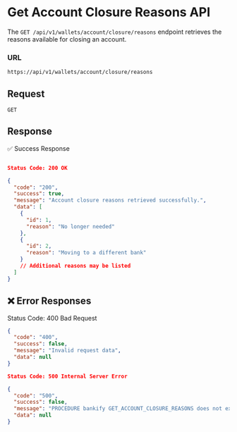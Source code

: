 # Get Account Closure Reasons API

The `GET /api/v1/wallets/account/closure/reasons` endpoint retrieves the reasons available for closing an account.

### **URL**

`https://api/v1/wallets/account/closure/reasons`

## Request

`GET`

## Response

✅ Success Response

```json

Status Code: 200 OK

{
  "code": "200",
  "success": true,
  "message": "Account closure reasons retrieved successfully.",
  "data": [
    {
      "id": 1,
      "reason": "No longer needed"
    },
    {
      "id": 2,
      "reason": "Moving to a different bank"
    }
    // Additional reasons may be listed
  ]
}

```

## ❌ Error Responses

Status Code: 400 Bad Request

``` json
{
  "code": "400",
  "success": false,
  "message": "Invalid request data",
  "data": null
}

Status Code: 500 Internal Server Error

{
  "code": "500",
  "success": false,
  "message": "PROCEDURE bankify GET_ACCOUNT_CLOSURE_REASONS does not exist",
  "data": null
}
